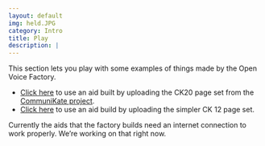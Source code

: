 ```yaml
---
layout: default
img: held.JPG
category: Intro
title: Play
description: |
---
```


This section lets you play with some examples of things made by the Open Voice Factory.  

* [Click here](http://joereddington.github.io/CommuniKate/demos/CK20V2.pptx/) to use an aid built by uploading the CK20 page set from the [CommuniKate project](http://communikate.equalitytime.co.uk/).
* [Click here](http://joereddington.github.io/CommuniKate/demos/CK12+V2.pptx/) to use an aid build by uploading the simpler CK 12 page set.


Currently the aids that the factory builds need an internet connection to work properly.  We’re working on that right now. 

<a name="play"></a>
